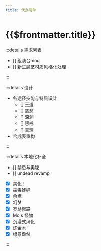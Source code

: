 ```yaml
---
title: 代办清单
---
```


# {{$frontmatter.title}}

:::details 需求列表

- [] 组装台mod  
- [] 新生魔艺材质风格化处理  

:::

:::details 设计

- 各途径技能与特质设计
  - [] 王道
  - [] 慈悲
  - [] 深渊
  - [] 惩戒
  - [] 真理
- 合成表重构

:::

:::details 本地化补全

- [] 禁忌与奥秘  
- [] undead revamp  
- [x] 美化！  
- [x] 巫毒娃娃  
- [x] 余烬  
- [x] 幻梦  
- [x] 罗马修路  
- [x] Mo's 怪物  
- [x] 沉浸式风化  
- [x] 炼金术  
- [x] 绿意盎然  

:::